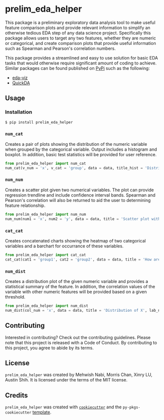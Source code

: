 # prelim_eda_helper

This package is a preliminary exploratory data analysis tool to make useful feature comparison plots and provide relevant information to simplify an otherwise tedious EDA step of any data science project. Specifically this package allows users to target any two features, whether they are numeric or categorical, and create comparison plots that provide useful information such as Spearman and Pearson's correlation numbers.

This package provides a streamlined and easy to use solution for basic EDA tasks that would otherwise require significant amount of coding to achieve. Similar packages can be found published on [PyPi](https://pypi.org/search/?q=eda&page=1) such as the following:

- [eda-viz](https://github.com/ajaymaity/eda-viz)
- [QuickDA](https://github.com/sid-the-coder/QuickDA)

## Usage
### Installation

```bash
$ pip install prelim_eda_helper
```

### `num_cat`

Creates a pair of plots showing the distribution of the numeric variable when grouped by the categorical variable. Output includes a histogram and boxplot. In addition, basic test statistics will be provided for user reference.

```py
from prelim_eda_helper import num_cat
num_cat(v_num = 'x', v_cat = 'group', data = data, title_hist = 'Distribution of X', title_boxplot = 'X Seperated by Group', lab_num = 'X', lab_cat = 'Group', num_on_x = True, stat = True)
```

### `num_num`

Creates a scatter plot given two numerical variables. The plot can provide regression trendline and include confidence interval bands. Spearman and Pearson's correlation will also be returned to aid the user to determining feature relationship.

```py
from prelim_eda_helper import num_num
num_num(num1 = 'x', num2 = 'y', data = data, title = 'Scatter plot with X and Y', lab_num1 = 'X', lab_num2 = 'Y', trend = None, band = False)
```

### `cat_cat`

Creates concatenated charts showing the heatmap of two categorical variables and a barchart for occurrance of these variables.

```py
from prelim_eda_helper import cat_cat
cat_cat(cat1 = 'group1', cat2 = 'group2', data = data, title = 'How are Group1 and Group2 distributed?', lab_cat1 = 'group1', lab_cat2 = 'group2', heatmap = True, barchart = True)
```

### `num_dist`

Creates a distribution plot of the given numeric variable and provides a statistical summary of the feature. In addition, the correlation values of the variable with other numeric features will be provided based on a given threshold.

```py
from prelim_eda_helper import num_dist
num_dist(col_num = 'x', data = data, title = 'Distribution of X', lab_num = 'X',  num_on_x = True, thresh_corr = 0.0, stat = True )
```

## Contributing

Interested in contributing? Check out the contributing guidelines. Please note that this project is released with a Code of Conduct. By contributing to this project, you agree to abide by its terms.

## License

`prelim_eda_helper` was created by Mehwish Nabi, Morris Chan, Xinry LU, Austin Shih. It is licensed under the terms of the MIT license.

## Credits

`prelim_eda_helper` was created with [`cookiecutter`](https://cookiecutter.readthedocs.io/en/latest/) and the `py-pkgs-cookiecutter` [template](https://github.com/py-pkgs/py-pkgs-cookiecutter).
